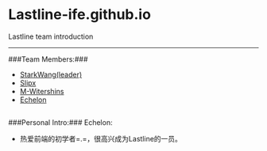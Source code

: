 # Lastline-ife.github.io
Lastline team introduction

---

###Team Members:###
 - [StarkWang(leader)](https://github.com/starkwang)
 - [Slipx](https://github.com/slipx)
 - [M-Witershins](https://github.com/M-Withershins)
 - [Echelon](https://github.com/mhearttzw)

##
###Personal Intro:###
 Echelon:
  
 * 热爱前端的初学者=.=，很高兴成为Lastline的一员。


 
